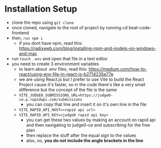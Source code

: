 # Installation Setup

- clone the repo using `git clone`
- once cloned, navigate to the root of project by running cd beat-code-frontend
- then, `run npm i`
  - if you dont have npm, read this: https://radixweb.com/blog/installing-npm-and-nodejs-on-windows-and-mac
- run `touch .env` and open that file in a text editor
- you need to create 3 environment variables
  - to learn about .env files, read this: https://medium.com/how-to-react/using-env-file-in-react-js-b2714235e77e
  - we are using React.js but I prefer to use Vite to build the React Project cause it's faster, so in the code there's
    like a very small difference but the concept of the file is the same
  - `VITE_JUDGE0_SUBMISSIONS_URL=https://judge0-ce.p.rapidapi.com/submissions`
    - you can copy that line and insert it on it's own line in the file
  - `VITE_RAPID_API_HOST=<rapid api url>`
  - `VITE_RAPID_API_KEY=<judge0 rapid api key>`
    - you can get these two values by making an account on rapid api and then navigating
      to judge0-ce and subscribing for the free plan
    - then replace the stuff after the equal sign to the values
    - also, no, **you do not include the angle brackets in the line**
